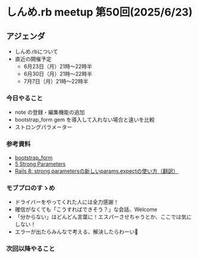 # しんめ.rb meetup 第50回(2025/6/23)

## アジェンダ

- しんめ.rbについて
- 直近の開催予定
  - 6月23日（月）21時〜22時半
  - 6月30日（月）21時〜22時半
  - 7月7日（月）21時〜22時半

### 今日やること

- note の登録・編集機能の追加
- bootstrap_form gem を導入して入れない場合と違いを比較
- ストロングパラメーター

### 参考資料

- [bootstrap_form](https://github.com/bootstrap-ruby/bootstrap_form)
- [5 Strong Parameters](https://railsguides.jp/action_controller_overview.html#strong-parameters)
- [Rails 8: strong parametersの新しいparams.expectの使い方（翻訳）](https://techracho.bpsinc.jp/hachi8833/2024_11_12/146280)

### モブプロのすゝめ

- ドライバーをやってくれた人には全力感謝！
- 確信がなくても「こうすればできそう？」な会話、Welcome
- 「分からない」はどんどん言葉に！エスパーさせちゃうとか、ここでは気にしない！
- エラーが出たらみんなで考える、解決したらわーい🙌

### 次回以降やること
